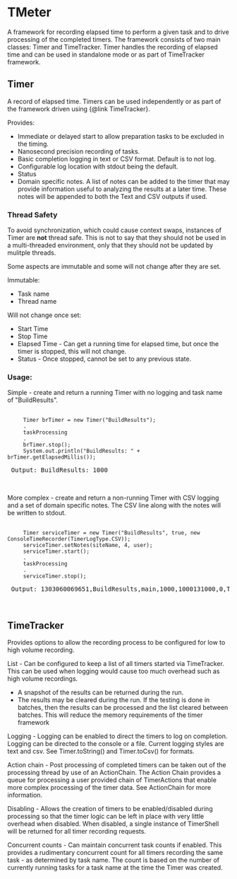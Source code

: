 TMeter
======
A framework for recording elapsed time to perform a given task and to drive
processing of the completed timers.  The framework consists of two main classes:  Timer and TimeTracker.  Timer handles the recording of elapsed time and can be used in standalone mode or as part of TimeTracker framework.  

Timer
-----
 A record of elapsed time. Timers can be used independently or as part of the
 framework driven using {@link TimeTracker}.
 <p>
 Provides:
 <ul>
 <li>Immediate or delayed start to allow preparation tasks to be excluded in
 the timing.
 <li>Nanosecond precision recording of tasks.
 <li>Basic completion logging in text or CSV format. Default is to not log.
 <li>Configurable log location with stdout being the default.
 <li>Status
 <li>Domain specific notes. A list of notes can be added to the timer that may
 provide information useful to analyzing the results at a later time. These
 notes will be appended to both the Text and CSV outputs if used.
 </ul>
 

### <strong>Thread Safety</strong>
 <p>
 To avoid synchronization, which could cause context swaps, instances of Timer
 are <strong>not</strong> thread safe. This is not to say that they should not 
 be used in a multi-threaded environment, only that they should not be updated 
 by mulitple threads.  
 <p>
 Some aspects are immutable and some will not change after they are set.
 <p>
 Immutable:
 <ul>
 <li>Task name</li>
 <li>Thread name</li>
 </ul>
 <p>
 Will not change once set:
 <ul>
 <li>Start Time</li>
 <li>Stop Time</li>
 <li>Elapsed Time - Can get a running time for elapsed time, but once the
 timer is stopped, this will not change.</li>
 <li>Status - Once stopped, cannot be set to any previous state.</li>
 </ul>
 
### <strong>Usage:</strong>
 
 <p>
 Simple - create and return a running Timer with no logging and task name of
 "BuildResults".
 
 <pre>
 <code>
     Timer brTimer = new Timer("BuildResults");
     .
     taskProcessing
     .
     brTimer.stop();
     System.out.println("BuildResults: " + brTimer.getElapsedMillis());
 </code>
 Output: BuildResults: 1000
 
 </pre>
 
 More complex - create and return a non-running Timer with CSV logging and a
 set of domain specific notes. The CSV line along with the notes will be
 written to stdout.
 
 <pre>
 <code>
     Timer serviceTimer = new Timer("BuildResults", true, new ConsoleTimeRecorder(TimerLogType.CSV));
     serviceTimer.setNotes(siteName, 4, user);
     serviceTimer.start();
     .
     taskProcessing
     .
     serviceTimer.stop();
 </code>
 Output: 1303060069651,BuildResults,main,1000,1000131000,0,TravelSite,4,member
 
 </pre>
 


TimeTracker
-----------
Provides options to allow the recording process to be configured for low to
high volume recording.

List - Can be configured to keep a list of all timers started via TimeTracker.
This can be used when logging would cause too much overhead such as high
volume recordings.

+   A snapshot of the results can be returned during the run.
+   The results may be cleared during the run. If the testing is done in
    batches, then the results can be processed and the list cleared between 
    batches. This will reduce the memory requirements of the timer framework

Logging - Logging can be enabled to direct the timers to log on completion.
Logging can be directed to the console or a file. Current logging styles are
text and csv. See Timer.toString() and Timer.toCsv() for formats.

Action chain - Post processing of completed timers can be taken out of the
processing thread by use of an ActionChain. The Action Chain provides
a queue for processing a user provided chain of TimerActions that
enable more complex processing of the timer data. See ActionChain for
more information.

Disabling - Allows the creation of timers to be enabled/disabled during
processing so that the timer logic can be left in place with very little overhead
when disabled. When disabled, a single instance of TimerShell will be
returned for all timer recording requests.

Concurrent counts - Can maintain concurrent task counts if enabled. This
provides a rudimentary concurrent count for all timers recording the same
task - as determined by task name. The count is based on the number of
currently running tasks for a task name at the time the Timer was created.



